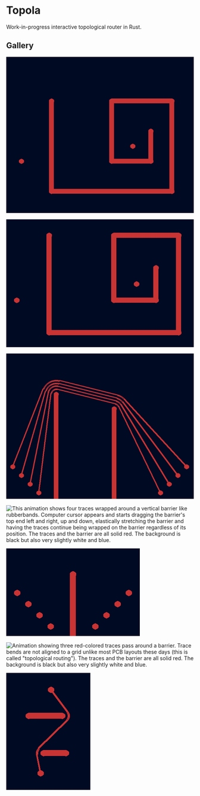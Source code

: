 # Topola

Work-in-progress interactive topological router in Rust.

## Gallery
![Animation. There's a rubber band-like trace following cursor, navigating a very simple maze. The maze and the trace are red, the background is solid black but also very slightly white and dark blue](./assets/interactive_routing.gif)

![Animation showing a trace, behaving like a rubber band, routed around obstacles step by step. Attempted alternative paths and a guiding mesh are shown.](./assets/mesh_visualization.gif)

![Animation. There are two upward barriers, with some space between tem, around which four rubberband traces, one over another, are wrapped. Enter mouse cursor. The cursor begins to stretch the left barrier to the right. As it's stretched, the traces cease to be wrapped around the right barrier, becoming "free". The traces and the barrier are two-dimensional and all solid red. The background is black but also very slightly white and blue.](./assets/unwrapping_bends.gif "Unwrapping bends")

![This animation shows four traces wrapped around a vertical barrier like rubberbands. Computer
cursor appears and starts dragging the barrier's top end left and right, up and down, elastically
stretching the barrier and having the traces continue being wrapped on the barrier regardless of
its position. The traces and the barrier are all solid red. The background is black but also very
slightly white and blue.](./assets/dragging_with_bends.gif "Dragging with bends")

![Animation. There is an upward barrier in the middle and dots on the left and right of it, four each. A trace is drawn from the leftmost dot on the left to the rightmost dot on the right. Then a trace is drawn from the second leftmost dot on the left to the second rightmost dot on the right, displacing the previous trace so that there's space for the new one. Same happens for the remaining dots. The dots, traces and barrier are all solid red. The background is black but also very slightly white and blue.](./assets/shoving_around.gif "Shoving traces under other traces")

![Animation showing three red-colored traces pass around a barrier. Trace bends are not aligned to a grid unlike most PCB layouts these days (this is called "topological routing"). The traces and the barrier are all solid red. The background is black but also very
slightly white and blue.](./assets/stacked_bends.png "Stacking bends")

![Animation showing a trace zigzagging around two barriers. The trace and the barriers are all solid red. The background is black but also very slightly white and blue.](./assets/zigzag.png "Zigzag")
